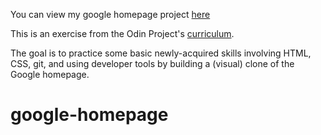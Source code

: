 You can view my google homepage project [here ](https://m-benoit.github.io/google-homepage/)

This is an exercise from the Odin Project's [curriculum](http://www.theodinproject.com/web-development-101/html-css).

The goal is to practice some basic newly-acquired skills involving HTML, CSS, git, and using developer tools by building a (visual) clone of the Google homepage.
# google-homepage
